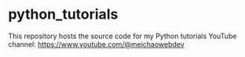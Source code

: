 # python_tutorials
This repository hosts the source code for my Python tutorials YouTube channel: https://www.youtube.com/@meichaowebdev
